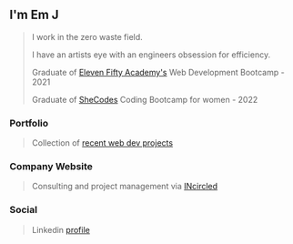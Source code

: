 ## I'm Em J

> I work in the zero waste field.
> 
> I have an artists eye with an engineers obsession for efficiency.
> 
> Graduate of [Eleven Fifty Academy's](https://elevenfifty.org/) Web Development Bootcamp - 2021
> 
> Graduate of [SheCodes](https://shecodes.io/) Coding Bootcamp for women - 2022

### Portfolio
> Collection of [recent web dev projects](https://emnojacks.github.io/portfolio/)

### Company Website
> Consulting and project management via [INcircled](https://incircled.org)

### Social 
> Linkedin [profile](https://www.linkedin.com/in/emily-jackson-86357551/)

